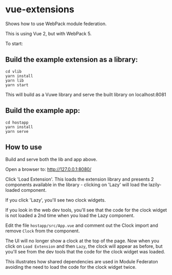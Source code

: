 # vue-extensions

Shows how to use WebPack module federation.

This is using Vue 2, but with WebPack 5.

To start:


## Build the example extension as a library:

```
cd vlib
yarn install
yarn lib
yarn start
```

This will build as a Vuwe library and serve the built library on localhost:8081

## Build the example app:

```
cd hostapp
yarn install
yarn serve
```

## How to use

Build and serve both the lib and app above.

Open a browser to: http://127.0.0.1:8080/

Click 'Load Extension'. This loads the extension library and presents 2 components available in the library - clicking on 'Lazy' will load the lazily-loaded component.

If you click 'Lazy', you'll see two clock widgets.

If you look in the web dev tools, you'll see that the code for the clock widget is not loaded a 2nd time when you load the Lazy component.

Edit the file `hostapp/src/App.vue` and comment out the Clock import and remove `Clock` from the component.

The UI will no longer show a clock at the top of the page. Now when you click on `Load Extension` and then `Lazy`, the clock will appear as before, but you'll see from the dev tools that the code for the clock widget was loaded.

This illustrates how shared dependencies are used in Module Federaton avoiding the need to load the code for the clock widget twice.





